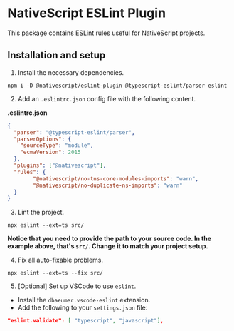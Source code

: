 # NativeScript ESLint Plugin

This package contains ESLint rules useful for NativeScript projects.

## Installation and setup

1. Install the necessary dependencies.

```
npm i -D @nativescript/eslint-plugin @typescript-eslint/parser eslint
```

2. Add an `.eslintrc.json` config file with the following content.

**.eslintrc.json**

```json
{
  "parser": "@typescript-eslint/parser",
  "parserOptions": {
    "sourceType": "module",
    "ecmaVersion": 2015
  },
  "plugins": ["@nativescript"],
  "rules": {
        "@nativescript/no-tns-core-modules-imports": "warn",
        "@nativescript/no-duplicate-ns-imports": "warn"
  }
}
```

3. Lint the project.

```
npx eslint --ext=ts src/
```

**Notice that you need to provide the path to your source code. In the example above, that's `src/`. Change it to match your project setup.**

4. Fix all auto-fixable problems.

```
npx eslint --ext=ts --fix src/
```

5. [Optional] Set up VSCode to use `eslint`.

-   Install the `dbaeumer.vscode-eslint` extension.
-   Add the following to your `settings.json` file:

```json
"eslint.validate": [ "typescript", "javascript"],
```

